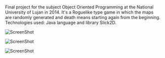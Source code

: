Final project for the subject Object Oriented Programming at the National University of Lujan in 2014.
It's a Roguelike type game in which the maps are randomly generated and death means starting again from the beginning.
Technologies used: Java language and library Slick2D.

![ScreenShot](http://i63.tinypic.com/ev9ssn.jpg)

![ScreenShot](http://i66.tinypic.com/2d7adxi.jpg)

![ScreenShot](http://i66.tinypic.com/2hxliqq.jpg)
